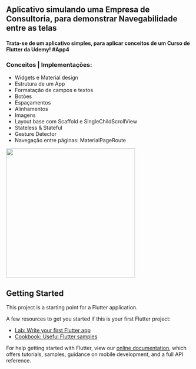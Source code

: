 
## Aplicativo simulando uma Empresa de Consultoria, para demonstrar Navegabilidade entre as telas
#### Trata-se de um aplicativo simples, para aplicar conceitos de um Curso de Flutter da Udemy! #App4

### Conceitos | Implementações:
- Widgets e Material design
- Estrutura de um App
- Formatação de campos e textos
- Botões
- Espaçamentos
- Alinhamentos
- Imagens
- Layout base com Scaffold e SingleChildScrollView
- Stateless & Stateful
- Gesture Detector                               
- Navegação entre páginas: MaterialPageRoute


<img src = 'imagens/atm.gif' width='350'/> 



## Getting Started

This project is a starting point for a Flutter application.

A few resources to get you started if this is your first Flutter project:

- [Lab: Write your first Flutter app](https://flutter.dev/docs/get-started/codelab)
- [Cookbook: Useful Flutter samples](https://flutter.dev/docs/cookbook)

For help getting started with Flutter, view our
[online documentation](https://flutter.dev/docs), which offers tutorials,
samples, guidance on mobile development, and a full API reference.
